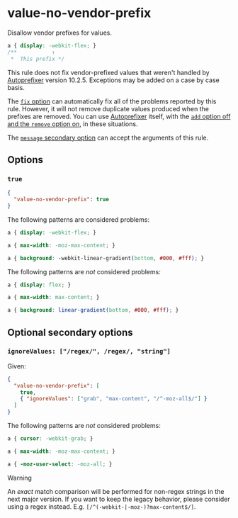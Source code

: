 # value-no-vendor-prefix

Disallow vendor prefixes for values.

<!-- prettier-ignore -->
```css
a { display: -webkit-flex; }
/**           ↑
 *  This prefix */
```

This rule does not fix vendor-prefixed values that weren't handled by [Autoprefixer](https://github.com/postcss/autoprefixer) version 10.2.5. Exceptions may be added on a case by case basis.

The [`fix` option](../../../docs/user-guide/options.md#fix) can automatically fix all of the problems reported by this rule. However, it will not remove duplicate values produced when the prefixes are removed. You can use [Autoprefixer](https://github.com/postcss/autoprefixer) itself, with the [`add` option off and the `remove` option on](https://github.com/postcss/autoprefixer#options), in these situations.

The [`message` secondary option](../../../docs/user-guide/configure.md#message) can accept the arguments of this rule.

## Options

### `true`

```json
{
  "value-no-vendor-prefix": true
}
```

The following patterns are considered problems:

<!-- prettier-ignore -->
```css
a { display: -webkit-flex; }
```

<!-- prettier-ignore -->
```css
a { max-width: -moz-max-content; }
```

<!-- prettier-ignore -->
```css
a { background: -webkit-linear-gradient(bottom, #000, #fff); }
```

The following patterns are _not_ considered problems:

<!-- prettier-ignore -->
```css
a { display: flex; }
```

<!-- prettier-ignore -->
```css
a { max-width: max-content; }
```

<!-- prettier-ignore -->
```css
a { background: linear-gradient(bottom, #000, #fff); }
```

## Optional secondary options

### `ignoreValues: ["/regex/", /regex/, "string"]`

Given:

```json
{
  "value-no-vendor-prefix": [
    true,
    { "ignoreValues": ["grab", "max-content", "/^-moz-all$/"] }
  ]
}
```

The following patterns are _not_ considered problems:

<!-- prettier-ignore -->
```css
a { cursor: -webkit-grab; }
```

<!-- prettier-ignore -->
```css
a { max-width: -moz-max-content; }
```

<!-- prettier-ignore -->
```css
a { -moz-user-select: -moz-all; }
```

> [!WARNING]
> An _exact_ match comparison will be performed for non-regex strings in the next major version.
> If you want to keep the legacy behavior, please consider using a regex instead.
> E.g. `[/^(-webkit-|-moz-)?max-content$/]`.
